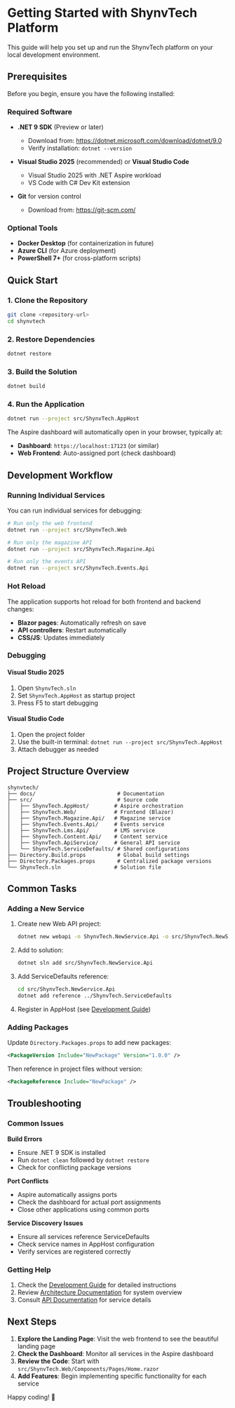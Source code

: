 # Getting Started with ShynvTech Platform

This guide will help you set up and run the ShynvTech platform on your local development environment.

## Prerequisites

Before you begin, ensure you have the following installed:

### Required Software

- **.NET 9 SDK** (Preview or later)
  - Download from: https://dotnet.microsoft.com/download/dotnet/9.0
  - Verify installation: `dotnet --version`

- **Visual Studio 2025** (recommended) or **Visual Studio Code**
  - Visual Studio 2025 with .NET Aspire workload
  - VS Code with C# Dev Kit extension

- **Git** for version control
  - Download from: https://git-scm.com/

### Optional Tools

- **Docker Desktop** (for containerization in future)
- **Azure CLI** (for Azure deployment)
- **PowerShell 7+** (for cross-platform scripts)

## Quick Start

### 1. Clone the Repository

```bash
git clone <repository-url>
cd shynvtech
```

### 2. Restore Dependencies

```bash
dotnet restore
```

### 3. Build the Solution

```bash
dotnet build
```

### 4. Run the Application

```bash
dotnet run --project src/ShynvTech.AppHost
```

The Aspire dashboard will automatically open in your browser, typically at:
- **Dashboard**: `https://localhost:17123` (or similar)
- **Web Frontend**: Auto-assigned port (check dashboard)

## Development Workflow

### Running Individual Services

You can run individual services for debugging:

```bash
# Run only the web frontend
dotnet run --project src/ShynvTech.Web

# Run only the magazine API
dotnet run --project src/ShynvTech.Magazine.Api

# Run only the events API
dotnet run --project src/ShynvTech.Events.Api
```

### Hot Reload

The application supports hot reload for both frontend and backend changes:

- **Blazor pages**: Automatically refresh on save
- **API controllers**: Restart automatically
- **CSS/JS**: Updates immediately

### Debugging

#### Visual Studio 2025
1. Open `ShynvTech.sln`
2. Set `ShynvTech.AppHost` as startup project
3. Press F5 to start debugging

#### Visual Studio Code
1. Open the project folder
2. Use the built-in terminal: `dotnet run --project src/ShynvTech.AppHost`
3. Attach debugger as needed

## Project Structure Overview

```
shynvtech/
├── docs/                          # Documentation
├── src/                           # Source code
│   ├── ShynvTech.AppHost/        # Aspire orchestration
│   ├── ShynvTech.Web/            # Frontend (Blazor)
│   ├── ShynvTech.Magazine.Api/   # Magazine service
│   ├── ShynvTech.Events.Api/     # Events service
│   ├── ShynvTech.Lms.Api/        # LMS service
│   ├── ShynvTech.Content.Api/    # Content service
│   ├── ShynvTech.ApiService/     # General API service
│   └── ShynvTech.ServiceDefaults/ # Shared configurations
├── Directory.Build.props          # Global build settings
├── Directory.Packages.props       # Centralized package versions
└── ShynvTech.sln                 # Solution file
```

## Common Tasks

### Adding a New Service

1. Create new Web API project:
   ```bash
   dotnet new webapi -n ShynvTech.NewService.Api -o src/ShynvTech.NewService.Api
   ```

2. Add to solution:
   ```bash
   dotnet sln add src/ShynvTech.NewService.Api
   ```

3. Add ServiceDefaults reference:
   ```bash
   cd src/ShynvTech.NewService.Api
   dotnet add reference ../ShynvTech.ServiceDefaults
   ```

4. Register in AppHost (see [Development Guide](development-guide.md))

### Adding Packages

Update `Directory.Packages.props` to add new packages:

```xml
<PackageVersion Include="NewPackage" Version="1.0.0" />
```

Then reference in project files without version:

```xml
<PackageReference Include="NewPackage" />
```

## Troubleshooting

### Common Issues

**Build Errors**
- Ensure .NET 9 SDK is installed
- Run `dotnet clean` followed by `dotnet restore`
- Check for conflicting package versions

**Port Conflicts**
- Aspire automatically assigns ports
- Check the dashboard for actual port assignments
- Close other applications using common ports

**Service Discovery Issues**
- Ensure all services reference ServiceDefaults
- Check service names in AppHost configuration
- Verify services are registered correctly

### Getting Help

1. Check the [Development Guide](development-guide.md) for detailed instructions
2. Review [Architecture Documentation](architecture.md) for system overview
3. Consult [API Documentation](api-documentation.md) for service details

## Next Steps

1. **Explore the Landing Page**: Visit the web frontend to see the beautiful landing page
2. **Check the Dashboard**: Monitor all services in the Aspire dashboard
3. **Review the Code**: Start with `src/ShynvTech.Web/Components/Pages/Home.razor`
4. **Add Features**: Begin implementing specific functionality for each service

Happy coding! 🚀
